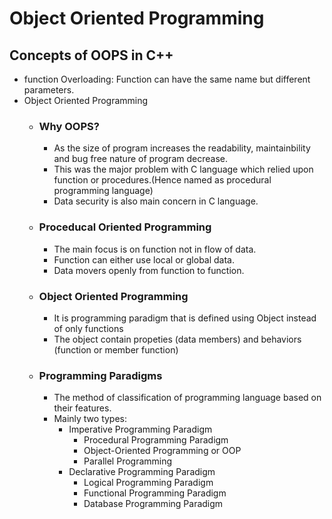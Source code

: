 # Object Oriented Programming

## Concepts of OOPS in C++
- function Overloading: Function can have the same name but different parameters.
- Object Oriented Programming
    - ### Why OOPS?
        - As the size of program increases the readability, maintainbility and bug free nature of program decrease.
        - This was the major problem with C language which relied upon function or procedures.(Hence named as procedural programming language)
        - Data security is also main concern in C language. 
    - ### Proceducal Oriented Programming
        - The main focus is on function not in flow of data.
        - Function can either use local or global data.
        - Data movers openly from function to function.
    - ### Object Oriented Programming
        - It is programming paradigm that is defined using Object instead of only functions 
        - The object contain propeties (data members) and behaviors (function or member function)
    - ### Programming Paradigms 
        - The method of classification of programming language based on their features.
        - Mainly two types:
            - Imperative Programming Paradigm
                - Procedural Programming Paradigm
                - Object-Oriented Programming or OOP
                - Parallel Programming
            - Declarative Programming Paradigm
                - Logical Programming Paradigm
                - Functional Programming Paradigm
                - Database Programming Paradigm


